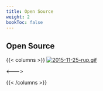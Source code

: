 ```yaml
---
title: Open Source
weight: 2
bookToc: false
---
```


## Open Source




{{< columns >}}
[![2015-11-25-rup.gif](https://i.postimg.cc/KFyQfJY3/2015-11-25-rup.gif)](/docs/open-source/)

<--->

{{< /columns >}}



